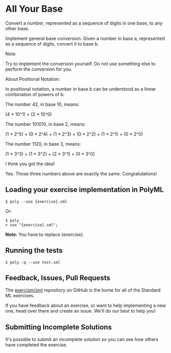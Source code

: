 # All Your Base

Convert a number, represented as a sequence of digits in one base, to any other base.

Implement general base conversion. Given a number in base a, represented as a sequence of digits, convert it to base b.

Note

Try to implement the conversion yourself. Do not use something else to perform the conversion for you.

About Positional Notation:

In positional notation, a number in base b can be understood as a linear combination of powers of b.

The number 42, in base 10, means:

(4 * 10^1) + (2 * 10^0)

The number 101010, in base 2, means:

(1 * 2^5) + (0 * 2^4) + (1 * 2^3) + (0 * 2^2) + (1 * 2^1) + (0 * 2^0)

The number 1120, in base 3, means:

(1 * 3^3) + (1 * 3^2) + (2 * 3^1) + (0 * 3^0)

I think you got the idea!

Yes. Those three numbers above are exactly the same. Congratulations!

## Loading your exercise implementation in PolyML

```
$ poly --use {exercise}.sml
```

Or:

```
$ poly
> use "{exercise}.sml";
```

**Note:** You have to replace {exercise}.

## Running the tests

```
$ poly -q --use test.sml
```

## Feedback, Issues, Pull Requests

The [exercism/sml](https://github.com/exercism/sml) repository on
GitHub is the home for all of the Standard ML exercises.

If you have feedback about an exercise, or want to help implementing a new
one, head over there and create an issue. We'll do our best to help you!

## Submitting Incomplete Solutions
It's possible to submit an incomplete solution so you can see how others have completed the exercise.